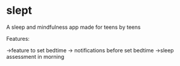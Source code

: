 # slept
A sleep and mindfulness app made for teens by teens

Features:

->feature to set bedtime 
-> notifications before set bedtime
->sleep assessment in morning




